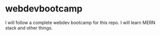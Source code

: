 # webdevbootcamp
I will follow a complete webdev bootcamp for this repo. I will learn MERN stack and  other things.
